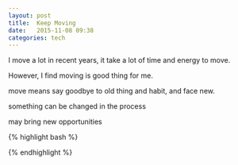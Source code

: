 ```yaml
---
layout: post
title:  Keep Moving 
date:   2015-11-08 09:38 
categories: tech 
---
```


I move a lot in recent years, it take a lot of time and energy to move.

However, I find moving is good thing for me.

move means say goodbye to old thing and habit, and face new.

something can be changed in the process

may bring new opportunities

{% highlight bash %}

{% endhighlight %}

